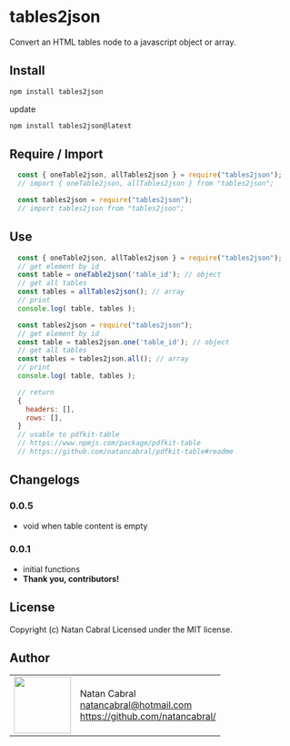 # tables2json

Convert an HTML tables node to a javascript object or array.


## Install

```bash
npm install tables2json
```

update

```bash
npm install tables2json@latest
```

## Require / Import

```js
  const { oneTable2json, allTables2json } = require("tables2json");
  // import { oneTable2json, allTables2json } from "tables2json";
```
```js
  const tables2json = require("tables2json");
  // import tables2json from "tables2json";
```

## Use

```js
  const { oneTable2json, allTables2json } = require("tables2json");
  // get element by id
  const table = oneTable2json('table_id'); // object
  // get all tables
  const tables = allTables2json(); // array
  // print
  console.log( table, tables );
```

```js
  const tables2json = require("tables2json");
  // get element by id
  const table = tables2json.one('table_id'); // object
  // get all tables
  const tables = tables2json.all(); // array
  // print
  console.log( table, tables );
```

```js
  // return 
  {
    headers: [],
    rows: [],
  }
  // usable to pdfkit-table
  // https://www.npmjs.com/package/pdfkit-table
  // https://github.com/natancabral/pdfkit-table#readme
```

## Changelogs

### 0.0.5

+ void when table content is empty

### 0.0.1

+ initial functions
+ **Thank you, contributors!**

## License

Copyright (c) Natan Cabral
Licensed under the MIT license.

## Author

<table>
  <tr>
    <td>
      <img src="https://github.com/natancabral.png?s=100" width="100"/>
    </td>
    <td>
      Natan Cabral<br />
      <a href="mailto:natancabral@hotmail.com">natancabral@hotmail.com</a><br />
      <a href="https://github.com/natancabral/">https://github.com/natancabral/</a>
    </td>
  </tr>
</table>
